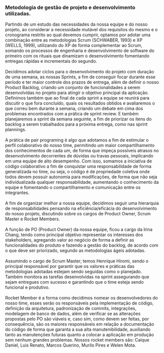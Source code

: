 ### Metodologia de gestão de projeto e desenvolvimento utilizadas.
  Partindo de um estudo das necessidades da nossa equipe e do nosso projeto, ao considerar a necessidade mutável dos requisitos do mesmo e o cronograma restrito ao qual devemos cumprir, optamos por adotar uma combinação entre as metodologias Scrum (SCHWABER, 1993) e XP (WELLS, 1999), utilizando do XP de forma complementar ao Scrum, somando os processos de engenharia e desenvolvimento de software do primeiro com os rituais que dinamizam o desenvolvimento fomentando entregas rápidas e incrementais do segundo. <br><br>
  Decidimos adotar ciclos para o desenvolvimento do projeto com duração de uma semana, as nossas Sprints, a fim de conseguir focar durante esse período e ter maior controle dos prazos de entrega, além de definir o nosso Product Backlog, criando um conjunto de funcionalidades a serem desenvolvidas no projeto para atingir o objetivo principal da aplicação. Definimos também que ao final de cada sprint a equipe se reunirá para discutir o que fora concluído, quais os resultados obtidos e avaliaremos o que correu bem durante a semana, criando um debate em cima dos problemas encontrados com a prática de sprint review. E também planejaremos a sprint da semana seguinte, a fim de priorizar os itens do backlog a serem trabalhados para a próxima entrega, como nas sprint plannings.<br><br>
A prática de pair programing é algo que adotamos a fim de estimular o perfil colaborativo do nosso time, permitindo um maior compartilhamento dos conhecimentos de cada um, de forma que impeça possíveis atrasos no desenvolvimento decorrentes de dúvidas ou travas pessoais, implicando em uma equipe de alto desempenho. Com isso, somamos a iniciativa de código colaborativo a fim de conquistar uma responsabilidade de forma generalizada no time, ou seja, o código é de propriedade coletiva onde todos devem possuir autonomia para modificações, de forma que não seja individualizada qualquer responsabilidade, aumentando o conhecimento da equipe e fomentando o compartilhamento e comunicação entre os integrantes.<br><br>
  A fim de organizar melhor a nossa equipe, decidimos seguir uma hierarquia de responsabilidades pensando na eficiência/eficácia do desenvolvimento do nosso projeto, discutindo sobre os cargos de Product Owner, Scrum Master e Rocket Members.<br><br>
  A função de PO (Product Owner) da nossa equipe, ficou a cargo da Irina Chang, tendo como principal objetivo representar os interesses dos stakeholders, agregando valor ao negócio de forma a definir as funcionalidades do produto e fazendo a gestão do backlog, de acordo com o que deve ser priorizado, segundo as metodologias ágeis adotadas.<br><br>
  Assumindo o cargo de Scrum Master, temos Henrique Hiromi, sendo o principal responsável por garantir que os valores e práticas das metodologias adotadas estejam sendo seguidas como o planejado. Também monitora as tarefas desenvolvidas na sprint assegurando que sejam entregues com sucesso e garantindo que o time esteja sendo funcional e produtivo.<br><br>
  Rocket Member é a forma como decidimos nomear os desenvolvedores do nosso time, esses serão os responsáveis pela implementação de código, definição da arquitetura, padronização de commits, integrações, modelagem de banco de dados, além de verificar se as alterações propostas pelo PO são viáveis e, caso sim, como devem ser feitas, por consequência, são os maiores responsáveis em relação a documentação do código de forma que garanta a sua alta manutenibilidade, auxiliando tanto as manutenções futuras quanto a colocar a aplicação em produção sem nenhum grandes problemas. Nossos rocket members são: Caique Daniel, Luis Renato, Marcos Querino, Murilo Pires e Welen Mota.
